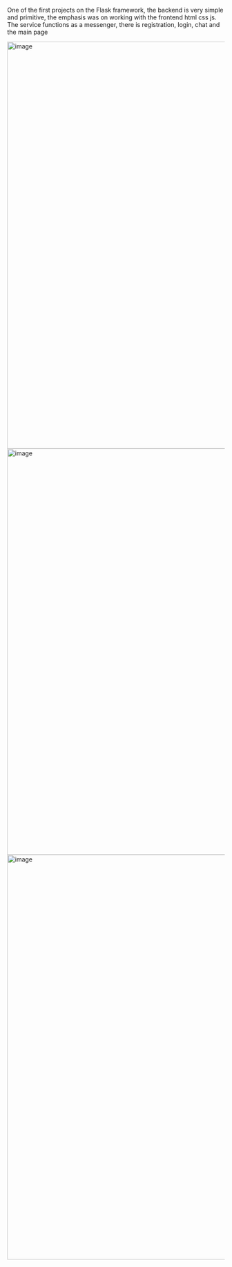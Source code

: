 
  One of the first projects on the Flask framework, the backend is very simple and primitive, the emphasis was on working with the frontend html css js.
  The service functions as a messenger, there is registration, login, chat and the main page

<img width="1908" height="941" alt="image" src="https://github.com/user-attachments/assets/ea43b311-dabb-4320-b971-15da81e6cb2e" />
<img width="1903" height="939" alt="image" src="https://github.com/user-attachments/assets/3a0f2ad0-a456-4d56-8ecf-f2589ae8187b" />
<img width="1909" height="936" alt="image" src="https://github.com/user-attachments/assets/995eb793-fb90-4cde-a969-1b5a4ea24a63" />
